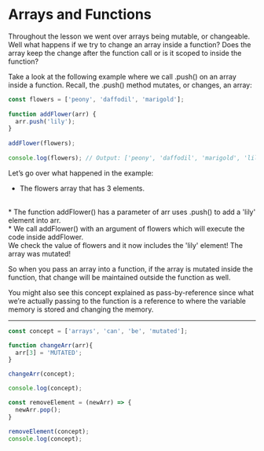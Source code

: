 # Arrays and Functions
Throughout the lesson we went over arrays being mutable, or changeable. Well what happens if we try to change an array inside a function? Does the array keep the change after the function call or is it scoped to inside the function?

Take a look at the following example where we call .push() on an array inside a function. Recall, the .push() method mutates, or changes, an array:

```js
const flowers = ['peony', 'daffodil', 'marigold'];
 
function addFlower(arr) {
  arr.push('lily');
}
 
addFlower(flowers);
 
console.log(flowers); // Output: ['peony', 'daffodil', 'marigold', 'lily']
```

Let’s go over what happened in the example:

* The flowers array that has 3 elements.
<br>
* The function addFlower() has a parameter of arr uses .push() to add a 'lily' element into arr.
<br>
* We call addFlower() with an argument of flowers which will execute the code inside addFlower.
<br>
We check the value of flowers and it now includes the 'lily' element! The array was mutated!
<br>

So when you pass an array into a function, if the array is mutated inside the function, that change will be maintained outside the function as well. 

You might also see this concept explained as pass-by-reference since what we’re actually passing to the function is a reference to where the variable memory is stored and changing the memory.

***

```js
const concept = ['arrays', 'can', 'be', 'mutated'];

function changeArr(arr){
  arr[3] = 'MUTATED';
}

changeArr(concept);

console.log(concept);

const removeElement = (newArr) => {
  newArr.pop();
}

removeElement(concept);
console.log(concept);
```
